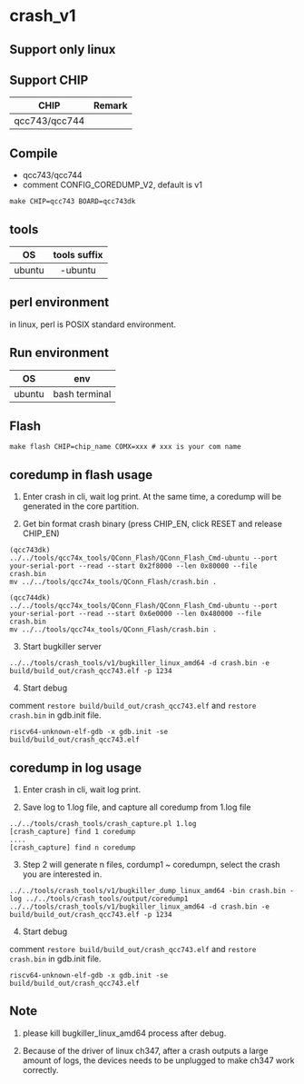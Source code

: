 # crash_v1

## Support only linux

## Support CHIP

|      CHIP        | Remark |
|:----------------:|:------:|
|qcc743/qcc744       |        |


## Compile

- qcc743/qcc744
- comment CONFIG_COREDUMP_V2, default is v1

```
make CHIP=qcc743 BOARD=qcc743dk
```

## tools

|      OS          | tools suffix|
|:----------------:|:-----------:|
|ubuntu            |-ubuntu      |


## perl environment

in linux, perl is POSIX standard environment.


## Run environment

|      OS          | env               |
|:----------------:|:-----------------:|
|ubuntu            |bash terminal      |


## Flash

```
make flash CHIP=chip_name COMX=xxx # xxx is your com name
```

## coredump in flash usage

1. Enter crash in cli, wait log print. At the same time, a coredump will be generated in the core partition.

2. Get bin format crash binary  (press CHIP_EN, click RESET and release CHIP_EN)

```
(qcc743dk)
../../tools/qcc74x_tools/QConn_Flash/QConn_Flash_Cmd-ubuntu --port your-serial-port --read --start 0x2f8000 --len 0x80000 --file crash.bin
mv ../../tools/qcc74x_tools/QConn_Flash/crash.bin .

(qcc744dk)
../../tools/qcc74x_tools/QConn_Flash/QConn_Flash_Cmd-ubuntu --port your-serial-port --read --start 0x6e0000 --len 0x480000 --file crash.bin
mv ../../tools/qcc74x_tools/QConn_Flash/crash.bin .
```

3. Start bugkiller server

```
../../tools/crash_tools/v1/bugkiller_linux_amd64 -d crash.bin -e build/build_out/crash_qcc743.elf -p 1234
```

4. Start debug

comment `restore build/build_out/crash_qcc743.elf` and `restore crash.bin` in gdb.init file.
```
riscv64-unknown-elf-gdb -x gdb.init -se build/build_out/crash_qcc743.elf
```

## coredump in log usage

1. Enter crash in cli, wait log print.

2. Save log to 1.log file, and capture all coredump from 1.log file

```
../../tools/crash_tools/crash_capture.pl 1.log
[crash_capture] find 1 coredump
....
[crash_capture] find n coredump
```

3. Step 2 will generate n files, cordump1 ~ coredumpn, select the crash you are interested in.

```
../../tools/crash_tools/v1/bugkiller_dump_linux_amd64 -bin crash.bin -log ../../tools/crash_tools/output/coredump1
../../tools/crash_tools/v1/bugkiller_linux_amd64 -d crash.bin -e build/build_out/crash_qcc743.elf -p 1234
```

4. Start debug

comment `restore build/build_out/crash_qcc743.elf` and `restore crash.bin` in gdb.init file.
```
riscv64-unknown-elf-gdb -x gdb.init -se build/build_out/crash_qcc743.elf
```

## Note

1. please kill bugkiller_linux_amd64 process after debug.

2. Because of the driver of linux ch347, after a crash outputs a large amount of logs, the devices needs to be unplugged to make ch347 work correctly.
